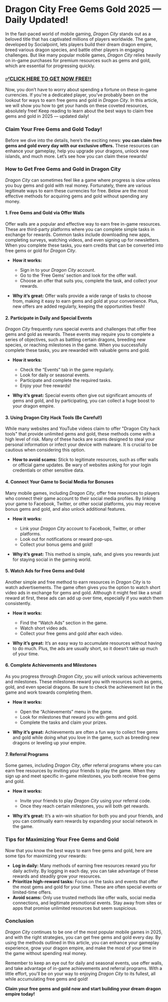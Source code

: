 # Dragon City Free Gems Gold 2025 — Daily Updated!

In the fast-paced world of mobile gaming, *Dragon City* stands out as a beloved title that has captivated millions of players worldwide. The game, developed by Socialpoint, lets players build their dream dragon empire, breed various dragon species, and battle other players in engaging challenges. But like many popular mobile games, *Dragon City* relies heavily on in-game purchases for premium resources such as gems and gold, which are essential for progressing quickly.

### [✅CLICK HERE TO GET NOW FREE!!](https://freerewards.xyz/dragon/city/)

Now, you don’t have to worry about spending a fortune on these in-game currencies. If you're a dedicated player, you’ve probably been on the lookout for ways to earn free gems and gold in *Dragon City*. In this article, we will show you how to get your hands on these coveted resources, absolutely free! Keep reading to learn about the best ways to claim free gems and gold in 2025 — updated daily!

### Claim Your Free Gems and Gold Today!

Before we dive into the details, here’s the exciting news: **you can claim free gems and gold every day with our exclusive offers.** These resources can enhance your gameplay, help you upgrade your dragons, unlock new islands, and much more. Let’s see how you can claim these rewards!

### How to Get Free Gems and Gold in Dragon City

*Dragon City* can sometimes feel like a game where progress is slow unless you buy gems and gold with real money. Fortunately, there are various legitimate ways to earn these currencies for free. Below are the most effective methods for acquiring gems and gold without spending any money.

#### 1. **Free Gems and Gold via Offer Walls**

Offer walls are a popular and effective way to earn free in-game resources. These are third-party platforms where you can complete simple tasks in exchange for rewards. Common tasks include downloading new apps, completing surveys, watching videos, and even signing up for newsletters. When you complete these tasks, you earn credits that can be converted into free gems or gold for *Dragon City*.

- **How it works:**
   - Sign in to your *Dragon City* account.
   - Go to the ‘Free Gems’ section and look for the offer wall.
   - Choose an offer that suits you, complete the task, and collect your rewards.

- **Why it’s great:** Offer walls provide a wide range of tasks to choose from, making it easy to earn gems and gold at your convenience. Plus, new offers are added regularly, keeping the opportunities fresh!

#### 2. **Participate in Daily and Special Events**

*Dragon City* frequently runs special events and challenges that offer free gems and gold as rewards. These events may require you to complete a series of objectives, such as battling certain dragons, breeding new species, or reaching milestones in the game. When you successfully complete these tasks, you are rewarded with valuable gems and gold.

- **How it works:**
   - Check the “Events” tab in the game regularly.
   - Look for daily or seasonal events.
   - Participate and complete the required tasks.
   - Enjoy your free rewards!

- **Why it’s great:** Special events often give out significant amounts of gems and gold, and by participating, you can collect a huge boost to your dragon empire.

#### 3. **Using Dragon City Hack Tools (Be Careful!)**

While many websites and YouTube videos claim to offer "Dragon City hack tools" that provide unlimited gems and gold, these methods come with a high level of risk. Many of these hacks are scams designed to steal your personal information or infect your device with malware. It is crucial to be cautious when considering this option.

- **How to avoid scams:** Stick to legitimate resources, such as offer walls or official game updates. Be wary of websites asking for your login credentials or other sensitive data.

#### 4. **Connect Your Game to Social Media for Bonuses**

Many mobile games, including *Dragon City*, offer free resources to players who connect their game account to their social media profiles. By linking your game to Facebook, Twitter, or other social platforms, you may receive bonus gems and gold, and also unlock additional features.

- **How it works:**
   - Link your *Dragon City* account to Facebook, Twitter, or other platforms.
   - Look out for notifications or reward pop-ups.
   - Collect your bonus gems and gold!

- **Why it’s great:** This method is simple, safe, and gives you rewards just for staying social in the gaming world.

#### 5. **Watch Ads for Free Gems and Gold**

Another simple and free method to earn resources in *Dragon City* is to watch advertisements. The game often gives you the option to watch short video ads in exchange for gems and gold. Although it might feel like a small reward at first, these ads can add up over time, especially if you watch them consistently.

- **How it works:**
   - Find the “Watch Ads” section in the game.
   - Watch short video ads.
   - Collect your free gems and gold after each video.

- **Why it’s great:** It’s an easy way to accumulate resources without having to do much. Plus, the ads are usually short, so it doesn’t take up much of your time.

#### 6. **Complete Achievements and Milestones**

As you progress through *Dragon City*, you will unlock various achievements and milestones. These milestones reward you with resources such as gems, gold, and even special dragons. Be sure to check the achievement list in the game and work towards completing them.

- **How it works:**
   - Open the “Achievements” menu in the game.
   - Look for milestones that reward you with gems and gold.
   - Complete the tasks and claim your prizes.

- **Why it’s great:** Achievements are often a fun way to collect free gems and gold while doing what you love in the game, such as breeding new dragons or leveling up your empire.

#### 7. **Referral Programs**

Some games, including *Dragon City*, offer referral programs where you can earn free resources by inviting your friends to play the game. When they sign up and meet specific in-game milestones, you both receive free gems and gold.

- **How it works:**
   - Invite your friends to play *Dragon City* using your referral code.
   - Once they reach certain milestones, you will both get rewards.

- **Why it’s great:** It’s a win-win situation for both you and your friends, and you can continually earn rewards by expanding your social network in the game.

### Tips for Maximizing Your Free Gems and Gold

Now that you know the best ways to earn free gems and gold, here are some tips for maximizing your rewards:

- **Log in daily:** Many methods of earning free resources reward you for daily activity. By logging in each day, you can take advantage of these rewards and steadily grow your resources.
- **Prioritize high-reward tasks:** Focus on the tasks and events that offer the most gems and gold for your time. These are often special events or limited-time offers.
- **Avoid scams:** Only use trusted methods like offer walls, social media connections, and legitimate promotional events. Stay away from sites or apps that promise unlimited resources but seem suspicious.

### Conclusion

*Dragon City* continues to be one of the most popular mobile games in 2025, and with the right strategies, you can get free gems and gold every day. By using the methods outlined in this article, you can enhance your gameplay experience, grow your dragon empire, and make the most of your time in the game without spending real money.

Remember to keep an eye out for daily and seasonal events, use offer walls, and take advantage of in-game achievements and referral programs. With a little effort, you'll be on your way to enjoying *Dragon City* to its fullest, all while accumulating free gems and gold!

**Claim your free gems and gold now and start building your dream dragon empire today!**
